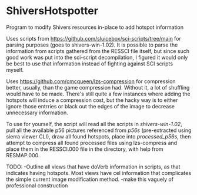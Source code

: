 # ShiversHotspotter
Program to modify Shivers resources in-place to add hotspot information

Uses scripts from https://github.com/sluicebox/sci-scripts/tree/main for parsing purposes (goes to shivers-win-1.02). It is possible to parse the information from scripts gathered from the RESSCI file itself, but since such good work was put into the sci-script decompilation, I figured it would only be best to use that information instead of fighting against SCI scripts myself.

Uses https://github.com/cmcqueen/lzs-compression for compression better, usually, than the game compression had. Without it, a lot of shuffling would have to be made. There's still quite a few instances where adding the hotspots will induce a compression cost, but the hacky way is to either ignore those entrries or black out the edges of the image to decrease unnecessary information.

To use for yourself, the script will read all the scripts in *shivers-win-1.02*, pull all the available p56 pictures referenced from *p56s* (pre-extracted using sierra viewer CLI), draw all found hotspots, place into *processed_p56s*, then attempt to compress all found processed files using lzs-compress and place them in the RESSCI.000 file in the directory, with help from RESMAP.000.

TODO:
-Outline all views that have doVerb information in scripts, as that indicates having hotspots. Most views have cel information that complicates the simple current image modification method.
-make this vaguely of professional construction